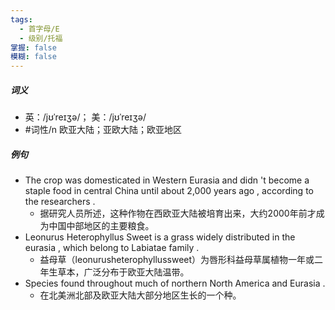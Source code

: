 ```yaml
---
tags:
  - 首字母/E
  - 级别/托福
掌握: false
模糊: false
---
```

##### 词义
- 英：/jʊˈreɪʒə/； 美：/jʊˈreɪʒə/
- #词性/n  欧亚大陆；亚欧大陆；欧亚地区
##### 例句
- The crop was domesticated in Western Eurasia and didn 't become a staple food in central China until about 2,000 years ago , according to the researchers .
	- 据研究人员所述，这种作物在西欧亚大陆被培育出来，大约2000年前才成为中国中部地区的主要粮食。
- Leonurus Heterophyllus Sweet is a grass widely distributed in the eurasia , which belong to Labiatae family .
	- 益母草（leonurusheterophyllussweet）为唇形科益母草属植物一年或二年生草本，广泛分布于欧亚大陆温带。
- Species found throughout much of northern North America and Eurasia .
	- 在北美洲北部及欧亚大陆大部分地区生长的一个种。
